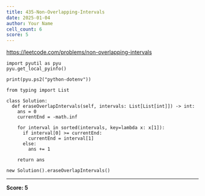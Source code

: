 ```yaml
---
title: 435-Non-Overlapping-Intervals
date: 2025-01-04
author: Your Name
cell_count: 6
score: 5
---
```


https://leetcode.com/problems/non-overlapping-intervals


```
import pyutil as pyu
pyu.get_local_pyinfo()
```


```
print(pyu.ps2("python-dotenv"))
```


```
from typing import List
```


```
class Solution:
  def eraseOverlapIntervals(self, intervals: List[List[int]]) -> int:
    ans = 0
    currentEnd = -math.inf

    for interval in sorted(intervals, key=lambda x: x[1]):
      if interval[0] >= currentEnd:
        currentEnd = interval[1]
      else:
        ans += 1

    return ans
```


```
new Solution().eraseOverlapIntervals()
```


---
**Score: 5**